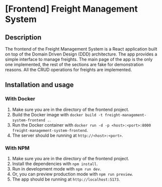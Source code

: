 # [Frontend] Freight Management System

## Description
The frontend of the Freight Management System is a React application built on top of the Domain Driven Design (DDD) architecture. The app provides a simple interface to manage freights. The main page of the app is the only one implemented, the rest of the sections are fake for demonstration reasons. All the CRUD operations for freights are implemented.

## Installation and usage
### With Docker
1. Make sure you are in the directory of the frontend project.
2. Build the Docker image with `docker build -t freight-management-system-frontend .`.
3. Run the Docker container with `docker run -d -p <host>:<port>:8000 freight-management-system-frontend`.
4. The server should be running at `http://<host>:<port>`.

### With NPM
1. Make sure you are in the directory of the frontend project.
2. Install the dependencies with `npm install`.
3. Run in development mode with `npm run dev`.
4. Or, you can preview production mode with `npm run preview`.
5. The app should be running at `http://localhost:5173`.
